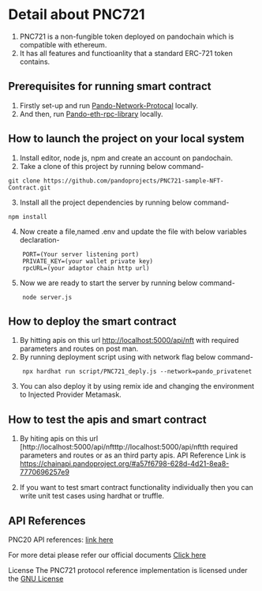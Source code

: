 # Detail about PNC721
1. PNC721 is a non-fungible token deployed on pandochain which is compatible with ethereum.
2. It has all features and functioanlity that a standard ERC-721 token contains. 

## Prerequisites for running smart contract 

1. Firstly set-up and run [Pando-Network-Protocal](https://github.com/pandoprojects/pando-network-protocol) locally.
2. And then, run [Pando-eth-rpc-library](https://github.com/pandoprojects/Pando-eth-rpc-libary) locally.

## How to launch the project on your local system

1. Install editor, node js, npm and create an account on pandochain.
2. Take a clone of this project by running below command-

```
git clone https://github.com/pandoprojects/PNC721-sample-NFT-Contract.git
```

3. Install all the project dependencies by running below command-

```
npm install
```
    
4. Now create a file,named .env and update the file with below variables declaration-

```
    PORT=(Your server listening port)
    PRIVATE_KEY=(your wallet private key)
    rpcURL=(your adaptor chain http url)
```

5. Now we are ready to start the server by running below command-
```
    node server.js
```    

## How to deploy the smart contract

1. By hitting apis on this url [http://localhost:5000/api/nft](http://localhost:5000/api/nft) with required parameters and routes on post man.
2. By running deployment script using with network flag below command-

```
    npx hardhat run script/PNC721_deply.js --network=pando_privatenet
```
3. You can also deploy it by using remix ide and changing the environment to Injected Provider Metamask.

## How to test the apis and smart contract

1. By hiting apis on this url [http://localhost:5000/api/nftttp://localhost:5000/api/nftth required parameters and routes or as an third party apis.
   API Reference Link is https://chainapi.pandoproject.org/#a57f6798-628d-4d21-8ea8-7770696257e9

2. If you want to test smart contract functionality individually then you can write unit test cases using hardhat or truffle.

## API References

PNC20 API references: [link here](https://chainapi.pandoproject.org/#a57f6798-628d-4d21-8ea8-7770696257e9)

For more detai please refer our official documents [Click here](https://docs.pandoproject.org/pandoproject/smart-contracts)

License
The PNC721 protocol reference implementation is licensed under the [GNU License](https://github.com/pandoprojects/PNC721-sample-NFT-Contract/blob/main/LICENSE)

